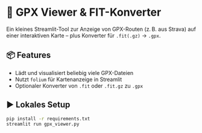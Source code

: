 # 🚴 GPX Viewer & FIT-Konverter

Ein kleines Streamlit-Tool zur Anzeige von GPX-Routen (z. B. aus Strava) auf einer interaktiven Karte – plus Konverter für `.fit(.gz)` → `.gpx`.

## 📦 Features

- Lädt und visualisiert beliebig viele GPX-Dateien
- Nutzt `folium` für Kartenanzeige in Streamlit
- Optionaler Konverter von `.fit` oder `.fit.gz` zu `.gpx`

## ▶️ Lokales Setup

```bash
pip install -r requirements.txt
streamlit run gpx_viewer.py
